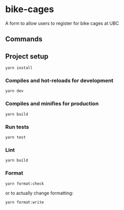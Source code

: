 # bike-cages

A form to allow users to register for bike cages at UBC

## Commands

## Project setup

```
yarn install
```

### Compiles and hot-reloads for development

```
yarn dev
```

### Compiles and minifies for production

```
yarn build
```

### Run tests

```
yarn test
```

### Lint

```
yarn build
```

### Format

```
yarn format:check
```

or to actually change formatting:

```
yarn format:write
```
